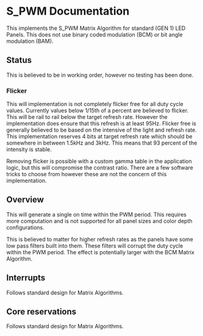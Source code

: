 # S_PWM Documentation
This implements the S_PWM Matrix Algorithm for standard (GEN 1) LED Panels. This does not use binary coded modulation (BCM) or bit angle modulation (BAM).

## Status
This is believed to be in working order, however no testing has been done. 

### Flicker
This will implementation is not completely flicker free for all duty cycle values. Currently values below 1/15th of a percent are believed to flicker. This will be rail to rail below the target refresh rate. However the implementation does ensure that this refresh is at least 95Hz. Flicker free is generally believed to be based on the intensive of the light and refresh rate. This implementation reserves 4 bits at target refresh rate which should be somewhere in between 1.5kHz and 3kHz. This means that 93 percent of the intensity is stable.

Removing flicker is possible with a custom gamma table in the application logic, but this will compromise the contrast ratio. There are a few software tricks to choose from however these are not the concern of this implementation.

## Overview
This will generate a single on time within the PWM period. This requires more computation and is not supported for all panel sizes and color depth configurations.

This is believed to matter for higher refresh rates as the panels have some low pass filters built into them. These filters will corrupt the duty cycle within the PWM period. The effect is potentially larger with the BCM Matrix Algorithm.

## Interrupts
Follows standard design for Matrix Algorithms.

## Core reservations
Follows standard design for Matrix Algorithms.
